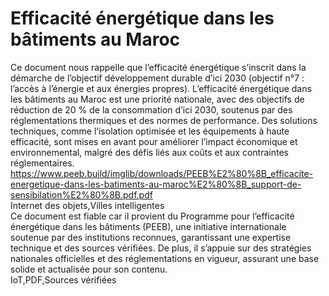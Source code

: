# Efficacité énergétique dans les bâtiments au Maroc  
Ce document nous rappelle que l’efficacité énergétique s’inscrit dans la démarche de l’objectif développement durable d’ici 2030 (objectif n°7 : l’accès à l’énergie et aux énergies propres). L’efficacité énergétique dans les bâtiments au Maroc est une priorité nationale, avec des objectifs de réduction de 20 % de la consommation d’ici 2030, soutenus par des réglementations thermiques et des normes de performance. Des solutions techniques, comme l’isolation optimisée et les équipements à haute efficacité, sont mises en avant pour améliorer l’impact économique et environnemental, malgré des défis liés aux coûts et aux contraintes réglementaires.  
https://www.peeb.build/imglib/downloads/PEEB%E2%80%8B_efficacite-energetique-dans-les-batiments-au-maroc%E2%80%8B_support-de-sensibilation%E2%80%8B.pdf.pdf  
Internet des objets,Villes intelligentes  
Ce document est fiable car il provient du Programme pour l’efficacité énergétique dans les bâtiments (PEEB), une initiative internationale soutenue par des institutions reconnues, garantissant une expertise technique et des sources vérifiées. De plus, il s’appuie sur des stratégies nationales officielles et des réglementations en vigueur, assurant une base solide et actualisée pour son contenu.  
IoT,PDF,Sources vérifiées
